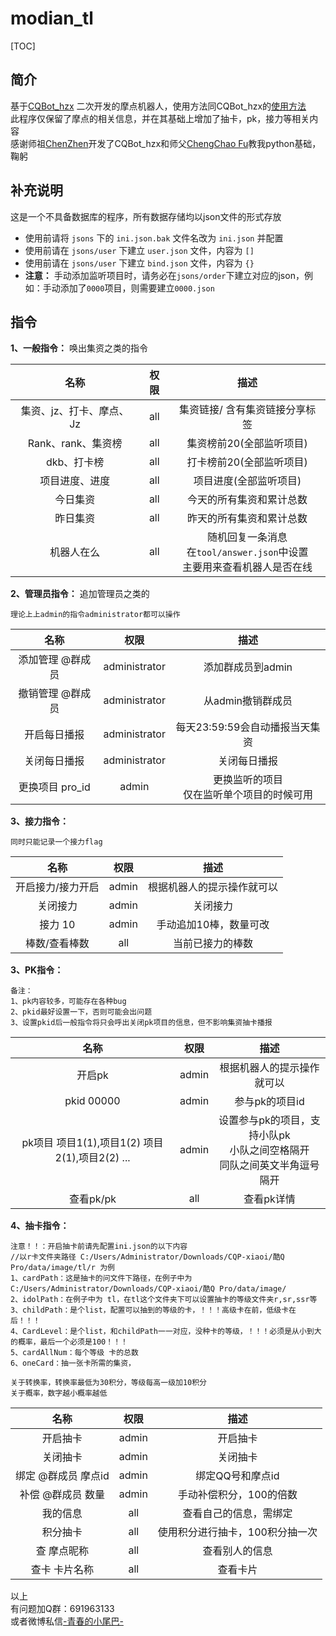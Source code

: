 # modian_tl

[TOC]

## 简介

基于[CQBot_hzx](https://github.com/chinshin/CQBot_hzx) 二次开发的摩点机器人，使用方法同CQBot_hzx的[使用方法](https://github.com/chinshin/CQBot_hzx/blob/master/README.md#使用方法)
<br>此程序仅保留了摩点的相关信息，并在其基础上增加了抽卡，pk，接力等相关内容
<br>感谢师祖[ChenZhen](https://github.com/chinshin)开发了CQBot_hzx和师父[ChengChao Fu](https://github.com/ultraxia)教我python基础，鞠躬

## 补充说明
这是一个不具备数据库的程序，所有数据存储均以json文件的形式存放
* 使用前请将 `jsons` 下的 `ini.json.bak` 文件名改为 `ini.json` 并配置
* 使用前请在 `jsons/user` 下建立 `user.json` 文件，内容为 `[]`
* 使用前请在 `jsons/user` 下建立 `bind.json` 文件，内容为 `{}`
* **注意：** 手动添加监听项目时，请务必在`jsons/order`下建立对应的json，例如：手动添加了`0000`项目，则需要建立`0000.json`


## 指令

**1、一般指令：** 唤出集资之类的指令

名称 | 权限 | 描述
:-:|:-:|:-:
集资、jz、打卡、摩点、Jz | all | 集资链接/ 含有集资链接分享标签
Rank、rank、集资榜 | all | 集资榜前20(全部监听项目)
dkb、打卡榜 | all | 打卡榜前20(全部监听项目)
项目进度、进度 | all | 项目进度(全部监听项目)
今日集资 | all | 今天的所有集资和累计总数
昨日集资 | all | 昨天的所有集资和累计总数
机器人在么 | all | 随机回复一条消息<br>在`tool/answer.json`中设置<br>主要用来查看机器人是否在线

**2、管理员指令：** 追加管理员之类的

` 理论上上admin的指令administrator都可以操作 `

名称 | 权限 | 描述
:-:|:-:|:-:
添加管理 @群成员 | administrator | 添加群成员到admin
撤销管理 @群成员 | administrator | 从admin撤销群成员
开启每日播报 | administrator | 每天23:59:59会自动播报当天集资
关闭每日播报 | administrator | 关闭每日播报
更换项目 pro_id | admin | 更换监听的项目<br>仅在监听单个项目的时候可用

**3、接力指令：**

` 同时只能记录一个接力flag `

名称 | 权限 | 描述
:-:|:-:|:-:
开启接力/接力开启 | admin | 根据机器人的提示操作就可以
关闭接力 | admin | 关闭接力
接力 10 | admin | 手动追加10棒，数量可改
棒数/查看棒数 | all | 当前已接力的棒数

**3、PK指令：**

```
备注：
1、pk内容较多，可能存在各种bug
2、pkid最好设置一下，否则可能会出问题
3、设置pkid后一般指令将只会呼出关闭pk项目的信息，但不影响集资抽卡播报
```

名称 | 权限 | 描述
:-:|:-:|:-:
开启pk | admin | 根据机器人的提示操作就可以
pkid 00000 | admin | 参与pk的项目id
pk项目 项目1(1),项目1(2) 项目2(1),项目2(2) ...| admin | 设置参与pk的项目，支持小队pk<br>小队之间空格隔开<br>同队之间英文半角逗号隔开
查看pk/pk | all | 查看pk详情

**4、抽卡指令：**

```
注意！！：开启抽卡前请先配置ini.json的以下内容
//以r卡文件夹路径 C:/Users/Administrator/Downloads/CQP-xiaoi/酷Q Pro/data/image/tl/r 为例
1、cardPath：这是抽卡的问文件下路径，在例子中为 C:/Users/Administrator/Downloads/CQP-xiaoi/酷Q Pro/data/image/
2、idolPath：在例子中为 tl，在tl这个文件夹下可以设置抽卡的等级文件夹r,sr,ssr等
3、childPath：是个list，配置可以抽到的等级的卡，！！！高级卡在前，低级卡在后！！！
4、CardLevel：是个list，和childPath一一对应，没种卡的等级，！！！必须是从小到大的概率，最后一个必须是100！！！
5、cardAllNum：每个等级 卡的总数
6、oneCard：抽一张卡所需的集资，

关于转换率，转换率最低为30积分，等级每高一级加10积分
关于概率，数字越小概率越低
```

名称 | 权限 | 描述
:-:|:-:|:-:
开启抽卡 | admin | 开启抽卡
关闭抽卡 | admin | 关闭抽卡
绑定 @群成员 摩点id | admin | 绑定QQ号和摩点id
补偿 @群成员 数量 | admin | 手动补偿积分，100的倍数
我的信息 | all | 查看自己的信息，需绑定
积分抽卡 | all | 使用积分进行抽卡，100积分抽一次
查 摩点昵称 | all | 查看别人的信息
查卡 卡片名称 | all | 查看卡片

以上<br>
有问题加Q群：691963133<br>
或者微博私信[-青春的小尾巴-](https://weibo.com/amber0401)